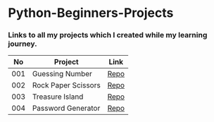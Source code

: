 # Python-Beginners-Projects
### Links to all my projects which I created while my learning journey.

| No  | Project         |  Link    | 
|-----|-----------------|-------- |
| 001 | Guessing Number |[Repo](https://github.com/MUHAMMAD-SOHAIL-KHAN-BURKI/Guessing-Number)   
| 002 | Rock Paper Scissors | [Repo](https://github.com/MUHAMMAD-SOHAIL-KHAN-BURKI/Rock-Paper-Scissors)
| 003 | Treasure Island | [Repo](https://github.com/MUHAMMAD-SOHAIL-KHAN-BURKI/Treasure-Island)
| 004 | Password Generator | [Repo](https://github.com/MUHAMMAD-SOHAIL-KHAN-BURKI/Password-Generator)
